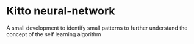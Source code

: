 # Kitto neural-network

A small development to identify small patterns to further understand the concept of the self learning algorithm
